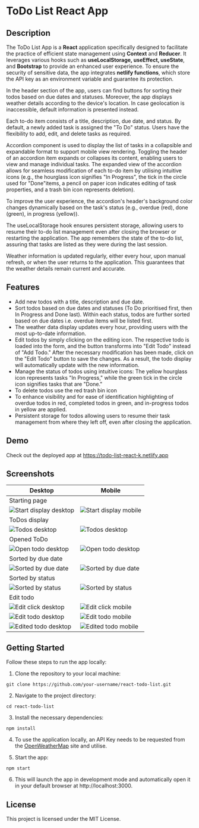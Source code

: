 # ToDo List React App

## Description

The ToDo List App is a **React** application specifically designed to facilitate the practice of efficient state management using **Context** and **Reducer**. It leverages various hooks such as **useLocalStorage, useEffect, useState**, and **Bootstrap** to provide an enhanced user experience. To ensure the security of sensitive data, the app integrates **netlify functions**, which store the API key as an environment variable and guarantee its protection.

In the header section of the app, users can find buttons for sorting their todos based on due dates and statuses. Moreover, the app displays weather details according to the device's location. In case geolocation is inaccessible, default information is presented instead.

Each to-do item consists of a title, description, due date, and status. By default, a newly added task is assigned the "To Do" status. Users have the flexibility to add, edit, and delete tasks as required.

Accordion component is used to display the list of tasks in a collapsible and expandable format to support mobile view rendering. Toggling the header of an accordion item expands or collapses its content, enabling users to view and manage individual tasks. The expanded view of the accordion allows for seamless modification of each to-do item by utilising intuitive icons (e.g., the hourglass icon signifies "In Progress", the tick in the circle used for "Done"items, a pencil on paper icon indicates editing of task properties, and a trash bin icon represents deletion).

To improve the user experience, the accordion's header's background color changes dynamically based on the task's status (e.g., overdue (red), done (green), in progress (yellow)).

The useLocalStorage hook ensures persistent storage, allowing users to resume their to-do list management even after closing the browser or restarting the application. The app remembers the state of the to-do list, assuring that tasks are listed as they were during the last session.

Weather information is updated regularly, either every hour, upon manual refresh, or when the user returns to the application. This guarantees that the weather details remain current and accurate.

## Features

* Add new todos with a title, description and due date.
* Sort todos based on due dates and statuses (To Do prioritised first, then In Progress and Done last). Within each status, todos are further sorted based on due dates i.e. overdue items will be listed first.
* The weather data display updates every hour, providing users with the most up-to-date information.
* Edit todos by simply clicking on the editing icon. The respective todo is loaded into the form, and the button transforms into "Edit Todo" instead of "Add Todo." After the necessary modification has been made, click on the "Edit Todo" button to save the changes. As a result, the todo display will automatically update with the new information.
* Manage the status of todos using intuitive icons: The yellow hourglass icon represents tasks "In Progress," while the green tick in the circle icon signifies tasks that are "Done."
* To delete todos use the red trash bin icon
* To enhance visibility and for ease of identification highlighting of overdue todos in red, completed todos in green, and in-progress todos in yellow are applied.
* Persistent storage for todos allowing users to resume their task management from where they left off, even after closing the application.

## Demo

Check out the deployed app at https://todo-list-react-k.netlify.app

## Screenshots

| Desktop | Mobile |
|---------|---------|
|Starting page||
| ![Start display desktop](./public/start_display_desktop.png) | ![Start display mobile](./public/start_display_mobile.png) |
|ToDos display||
| ![Todos desktop](./public/todos_desktop.png) | ![Todos desktop](./public/todos_mobile.png) |
|Opened ToDo||
| ![Open todo desktop](./public/todos_open_desktop.png) | ![Open todo desktop](./public/todos_open_mobile.png) |
|Sorted by due date||
| ![Sorted by due date](./public/todos_desktop_sorted_duedate.png) | ![Sorted by due date](./public/todos_mobile_sorted_duedate.png) |
|Sorted by status||
| ![Sorted by status](./public/todos_desktop_sorted_status.png) | ![Sorted by status](./public/todos_mobile_sorted_status.png) |
|Edit todo||
| ![Edit click desktop](./public/todo_edit_upon_click_desktop.png) | ![Edit click mobile](./public/todo_edit_upon_click_mobile.png) |
| ![Edit todo desktop](./public/todo_edit_desktop.png) | ![Edit todo mobile](./public/todo_edit_mobile.png) |
| ![Edited todo desktop](./public/todo_edited_desktop.png) | ![Edited todo mobile](./public/todo_edited_mobile.png) |


## Getting Started

Follow these steps to run the app locally:

1. Clone the repository to your local machine:

```git clone https://github.com/your-username/react-todo-list.git```  

2. Navigate to the project directory:

```cd react-todo-list```  

3. Install the necessary dependencies:

```npm install```

4. To use the application locally, an API Key needs to be requested from the [OpenWeatherMap](https://openweathermap.org/) site and utilise.

5. Start the app:

```npm start```

6. This will launch the app in development mode and automatically open it in your default browser at http://localhost:3000.


## License

This project is licensed under the MIT License.
